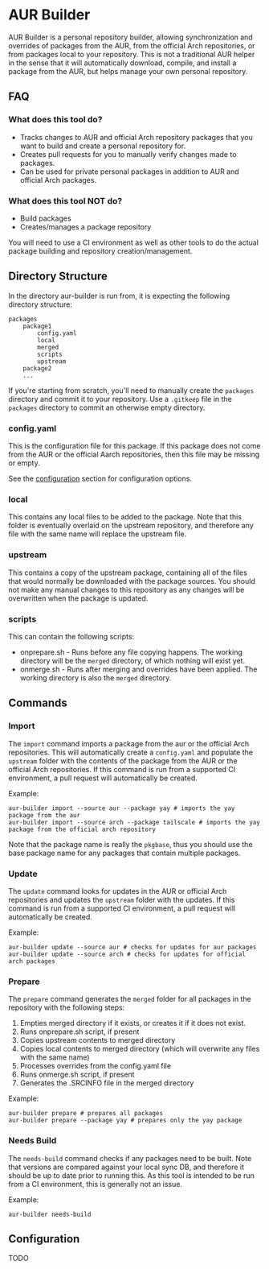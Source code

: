 # AUR Builder

AUR Builder is a personal repository builder, allowing synchronization and overrides of packages from the AUR, from the official Arch repositories, or from packages local to your repository. This is not a traditional AUR helper in the sense that it will automatically download, compile, and install a package from the AUR, but helps manage your own personal repository.

## FAQ

### What does this tool do?

* Tracks changes to AUR and official Arch repository packages that you want to build and create a personal repository for.
* Creates pull requests for you to manually verify changes made to packages.
* Can be used for private personal packages in addition to AUR and official Arch packages.

### What does this tool NOT do?

* Build packages
* Creates/manages a package repository

You will need to use a CI environment as well as other tools to do the actual package building and repository creation/management.

## Directory Structure

In the directory aur-builder is run from, it is expecting the following directory structure:

```
packages
    package1
        config.yaml
        local
        merged
        scripts
        upstream
    package2
    ...
```

If you're starting from scratch, you'll need to manually create the `packages` directory and commit it to your repository. Use a `.gitkeep` file in the `packages` directory to commit an otherwise empty directory.

### config.yaml

This is the configuration file for this package. If this package does not come from the AUR or the official Aarch repositories, then this file may be missing or empty.

See the [configuration](#configuration) section for configuration options.

### local

This contains any local files to be added to the package. Note that this folder is eventually overlaid on the upstream repository, and therefore any file with the same name will replace the upstream file.

### upstream

This contains a copy of the upstream package, containing all of the files that would normally be downloaded with the package sources. You should not make any manual changes to this repository as any changes will be overwritten when the package is updated.

### scripts

This can contain the following scripts:

* onprepare.sh - Runs before any file copying happens. The working directory will be the `merged` directory, of which nothing will exist yet.
* onmerge.sh - Runs after merging and overrides have been applied. The working directory is also the `merged` directory.

## Commands

### Import

The `import` command imports a package from the aur or the official Arch repositories. This will automatically create a `config.yaml` and populate the `upstream` folder with the contents of the package from the AUR or the official Arch repositories. If this command is run from a supported CI environment, a pull request will automatically be created.

Example:

```shell
aur-builder import --source aur --package yay # imports the yay package from the aur
aur-builder import --source arch --package tailscale # imports the yay package from the official arch repository
```

Note that the package name is really the `pkgbase`, thus you should use the base package name for any packages that contain multiple packages.

### Update

The `update` command looks for updates in the AUR or official Arch repositories and updates the `upstream` folder with the updates. If this command is run from a supported CI environment, a pull request will automatically be created.

Example:

```shell
aur-builder update --source aur # checks for updates for aur packages
aur-builder update --source arch # checks for updates for official arch packages
```

### Prepare

The `prepare` command generates the `merged` folder for all packages in the repository with the following steps:

1. Empties merged directory if it exists, or creates it if it does not exist.
2. Runs onprepare.sh script, if present
3. Copies upstream contents to merged directory
4. Copies local contents to merged directory (which will overwrite any files with the same name)
5. Processes overrides from the config.yaml file
6. Runs onmerge.sh script, if present
7. Generates the .SRCINFO file in the merged directory

Example:

```shell
aur-builder prepare # prepares all packages
aur-builder prepare --package yay # prepares only the yay package
```

### Needs Build

The `needs-build` command checks if any packages need to be built. Note that versions are compared against your local sync DB, and therefore it should be up to date prior to running this. As this tool is intended to be run from a CI environment, this is generally not an issue.

Example:

```shell
aur-builder needs-build
```

## Configuration

TODO